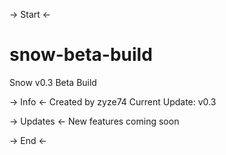 -> Start <-
# snow-beta-build
Snow v0.3 Beta Build

-> Info <-
Created by zyze74
Current Update: v0.3

-> Updates <-
New features coming soon

-> End <-

